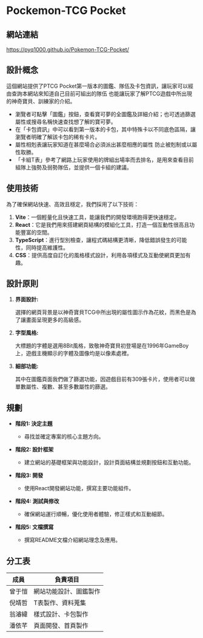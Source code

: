 # Pockemon-TCG Pocket

## 網站連結
https://pyq1000.github.io/Pokemon-TCG-Pocket/

## 設計概念

這個網站提供了PTCG Pocket第一版本的圖鑑、隊伍及卡包資訊，讓玩家可以經由查詢本網站來知道自己目前可組出的隊伍
也能讓玩家了解PTCG遊戲中所出現的神奇寶貝、訓練家的介紹。

- 瀏覽者可點擊「圖鑑」按鈕，查看寶可夢的全圖鑑及詳細介紹；也可透過篩選屬性或搜尋名稱快速查找想了解的寶可夢。
- 在「卡包資訊」中可以看到第一版本的卡包，其中特殊卡以不同底色區隔，讓瀏覽者明確了解該卡包的稀有卡片。
- 屬性相剋表讓玩家知道在甚麼場合必須派出甚麼相應的屬性 防止被剋制或以屬性取勝。
- 「卡組T表」參考了網路上玩家使用的牌組出場率而去排名，是用來查看目前組隊上強勢及弱勢隊伍，並提供一個卡組的建議。

## 使用技術

為了確保網站快速、高效且穩定，我們採用了以下技術：

1. **Vite**：一個輕量化且快速工具，能讓我們的開發環境跑得更快速穩定。
2. **React**：它是我們用來搭建網頁結構的模組化工具，打造一個互動性很高且功能豐富的空間。
3. **TypeScript**：進行型別檢查，讓程式碼結構更清晰，降低錯誤發生的可能性，同時提高維護性。
4. **CSS**：提供高度自訂化的風格樣式設計，利用各項樣式及互動使網頁更加有趣。

## 設計原則

1. **界面設計:**

    選擇的網頁背景是以神奇寶貝TCG中所出現的屬性圖示作為花紋，而黑色是為了讓畫面呈現更多的高級感。

2. **字型風格:**

    大標題的字體是選用8Bit風格，致敬神奇寶貝初登場是在1996年GameBoy上，遊戲主機顯示的字體及圖像均是以像素處裡。

3. **細部功能:**

    其中在圖鑑頁面我們做了篩選功能，因遊戲目前有309張卡片，使用者可以做單數屬性、複數、甚至多數屬性的篩選。

## 規劃

- **階段1: 決定主題**

    - 尋找並確定專案的核心主題方向。

- **階段2: 設計框架**

    - 建立網站的基礎框架與功能設計，設計頁面結構並規劃按鈕和互動功能。

- **階段3: 開發**

    - 使用React開發網站功能，撰寫主要功能組件。

- **階段4: 測試與修改**

    * 確保網站運行順暢，優化使用者體驗，修正樣式和互動細節。

- **階段5: 文檔撰寫**

    + 撰寫README文檔介紹網站理念及應用。

## 分工表

| 成員 |      負責項目      |
|------|--------------------|
|曾于愷| 網站功能設計、圖鑑製作|
|倪靖哲| T表製作、資料蒐集  |
|翁濬緯| 樣式設計、卡包製作 |
|潘依芊| 頁面開發、首頁製作 |